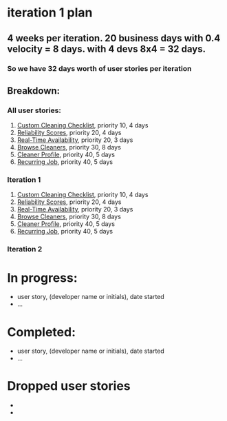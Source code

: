 # iteration 1 plan

## 4 weeks per iteration. 20 business days with 0.4 velocity = 8 days. with 4 devs 8x4 = 32 days. 
### So we have 32 days worth of user stories per iteration

## Breakdown:
### All user stories:
1. [Custom Cleaning Checklist](CP3407-EXT-GROUP-PROJECT/user_stories/user_story_custom_cleaning_checklist.md), priority 10, 4 days 
2. [Reliability Scores](./user_stories/user_story_reliability_scores.md), priority 20, 4 days
3. [Real-Time Availability](./user_stories/user_story_real_time_availability.md), priority 20, 3 days
4. [Browse Cleaners](./user_stories/user_story_browse_cleaners.md), priority 30, 8 days
5. [Cleaner Profile](./user_stories/user_story_create_cleaner_profile.md), priority 40, 5 days
6. [Recurring Job](./user_stories/user_story_recurring_job.md), priority 40, 5 days
### Iteration 1
1. [Custom Cleaning Checklist](./user_stories/user_story_custom_cleaning_checklist.md), priority 10, 4 days 
2. [Reliability Scores](./user_stories/user_story_reliability_scores.md), priority 20, 4 days
3. [Real-Time Availability](./user_stories/user_story_real_time_availability.md), priority 20, 3 days
4. [Browse Cleaners](./user_stories/user_story_browse_cleaners.md), priority 30, 8 days
5. [Cleaner Profile](./user_stories/user_story_create_cleaner_profile.md), priority 40, 5 days
6. [Recurring Job](./user_stories/user_story_recurring_job.md), priority 40, 5 days

### Iteration 2

# In progress:
* user story, (developer name or initials), date started
* ...

# Completed:
* user story, (developer name or initials), date started
* ...

# Dropped user stories
*
*
